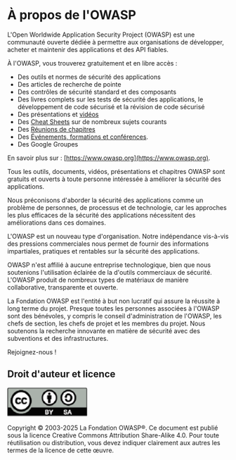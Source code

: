 # À propos de l'OWASP

L'Open Worldwide Application Security Project (OWASP) est une communauté ouverte dédiée à permettre aux organisations de développer, acheter et maintenir des applications et des API fiables.

À l'OWASP, vous trouverez gratuitement et en libre accès :

- Des outils et normes de sécurité des applications
- Des articles de recherche de pointe
- Des contrôles de sécurité standard et des composants
- Des livres complets sur les tests de sécurité des applications, le développement de code sécurisé et la révision de code sécurisé
- Des présentations et [vidéos](https://www.youtube.com/user/OWASPGLOBAL)
- Des [Cheat Sheets](https://cheatsheetseries.owasp.org/) sur de nombreux sujets courants
- Des [Réunions de chapitres](https://owasp.org/chapters/)
- Des [Événements, formations et conférences](https://owasp.org/events/).
- Des Google Groupes

En savoir plus sur : [https://www.owasp.org](https://www.owasp.org).

Tous les outils, documents, vidéos, présentations et chapitres OWASP sont gratuits et ouverts à toute personne intéressée à améliorer la sécurité des applications.

Nous préconisons d'aborder la sécurité des applications comme un problème de personnes, de processus et de technologie, car les approches les plus efficaces de la sécurité des applications nécessitent des améliorations dans ces domaines.

L'OWASP est un nouveau type d'organisation. Notre indépendance vis-à-vis des pressions commerciales nous permet de fournir des informations impartiales, pratiques et rentables sur la sécurité des applications.

OWASP n'est affilié à aucune entreprise technologique, bien que nous soutenions l'utilisation éclairée de la d'outils commerciaux de sécurité. L'OWASP produit de nombreux types de matériaux de manière collaborative, transparente et ouverte.

La Fondation OWASP est l'entité à but non lucratif qui assure la réussite à long terme du projet. Presque toutes les personnes associées à l'OWASP sont des bénévoles, y compris le conseil d'administration de l'OWASP, les chefs de section, les chefs de projet et les membres du projet. Nous soutenons la recherche innovante en matière de sécurité avec des subventions et des infrastructures.

Rejoignez-nous !

## Droit d'auteur et licence

![license](assets/license.png)

Copyright © 2003-2025 La Fondation OWASP&reg;. Ce document est publié sous la licence Creative Commons Attribution Share-Alike 4.0. Pour toute réutilisation ou distribution, vous devez indiquer clairement aux autres les termes de la licence de cette œuvre.